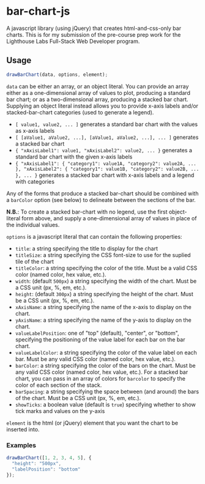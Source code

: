 # bar-chart-js

A javascript library (using jQuery) that creates html-and-css-only bar charts.
This is for my submission of the pre-course prep work for the Lighthouse Labs
Full-Stack Web Developer program.

## Usage

```javascript
drawBarChart(data, options, element);
```

`data` can be either an array, or an object literal. You can provide an array
either as a one-dimensional array of values to plot, producing a standard bar
chart; or as a two-dimensional array, producing a stacked bar chart. Supplying
an object literal instead allows you to provide x-axis labels and/or
stacked-bar-chart categories (used to generate a legend).

* `[ value1, value2, ... ]` generates a standard bar chart with the values as
  x-axis labels
* `[ [aValue1, aValue2, ...], [aValue1, aValue2, ...], ... ]` generates a
  stacked bar chart
* `{ "xAxisLabel1": value1, "xAxisLabel2": value2, ... }` generates a standard
  bar chart with the given x-axis labels
* `{ "xAxisLabel1": { "category1": value1A, "category2": value2A, ... },
  "xAxisLabel2": { "category1": value1B, "category2": value2B, ... }, ... }`
  generates a stacked bar chart with x-axis labels and a legend with categories

Any of the forms that produce a stacked bar-chart should be combined with a
`barColor` option (see below) to delineate between the sections of the bar.

**N.B.**: To create a stacked bar-chart with no legend, use the first
object-literal form above, and supply a one-dimensional array of values in place
of the individual values.

`options` is a javascript literal that can contain the following properties:

* `title`: a string specifying the title to display for the chart
* `titleSize`: a string specifying the CSS font-size to use for the suplied tile
  of the chart
* `titleColor`: a string specifying the color of the title. Must be a valid CSS
  color (named color, hex value, etc.).
* `width`: (default `500px`) a string specifying the width of the chart. Must be
  a CSS unit (px, %, em, etc.).
* `height`: (default `300px`) a string specifying the height of the chart. Must
  be a CSS unit (px, %, em, etc.).
* `xAxisName`: a string specifying the name of the x-axis to display on the
  chart.
* `yAxisName`: a string specifying the name of the y-axis to display on the
  chart.
* `valueLabelPosition`: one of "top" (default), "center", or "bottom",
  specifying the positioning of the value label for each bar on the bar chart.
* `valueLabelColor`: a string specifying the color of the value label on each
  bar. Must be any valid CSS color (named color, hex value, etc.).
* `barColor`: a string specifying the color of the bars on the chart. Must be
  any valid CSS color (named color, hex value, etc.). For a stacked bar chart,
  you can pass in an array of colors for `barcolor` to specify the color of each
  section of the stack.
* `barSpacing`: a string specifying the space between (and around) the bars of
  the chart. Must be a CSS unit (px, %, em, etc.).
* `showTicks`: a boolean value (default is `true`) specifying whether to show
  tick marks and values on the y-axis

`element` is the html (or jQuery) element that you want the chart to be inserted
into.

### Examples

```javascript
drawBarChart([1, 2, 3, 4, 5], {
  "height": "500px",
  "labelPosition": "bottom"
});
```
